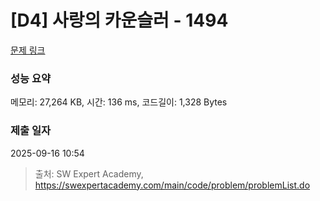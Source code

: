 # [D4] 사랑의 카운슬러 - 1494 

[문제 링크](https://swexpertacademy.com/main/code/problem/problemDetail.do?contestProbId=AV2b_WPaAEIBBASw) 

### 성능 요약

메모리: 27,264 KB, 시간: 136 ms, 코드길이: 1,328 Bytes

### 제출 일자

2025-09-16 10:54



> 출처: SW Expert Academy, https://swexpertacademy.com/main/code/problem/problemList.do